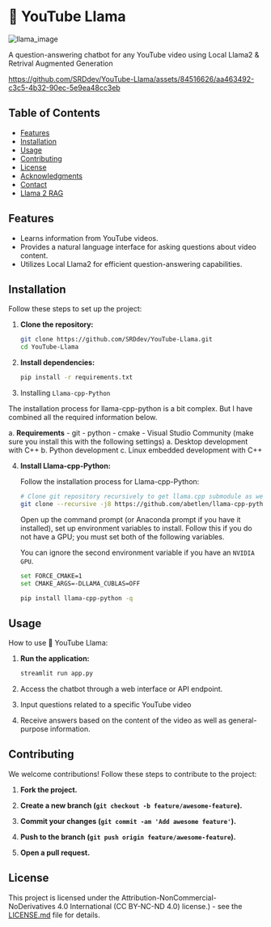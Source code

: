 # 🦙 YouTube Llama

![llama_image](https://github.com/SRDdev/YouTube-Llama/assets/84516626/2e5e3c73-6224-492f-8884-a1df9601ec5c)


A question-answering chatbot for any YouTube video using Local Llama2 & Retrival Augmented 
Generation

https://github.com/SRDdev/YouTube-Llama/assets/84516626/aa463492-c3c5-4b32-90ec-5e9ea48cc3eb


## Table of Contents

- [Features](#features)
- [Installation](#installation)
- [Usage](#usage)
- [Contributing](#contributing)
- [License](#license)
- [Acknowledgments](#acknowledgments)
- [Contact](#contact)
- [Llama 2 RAG](#llama-2-rag)

## Features

- Learns information from YouTube videos.
- Provides a natural language interface for asking questions about video content.
- Utilizes Local Llama2 for efficient question-answering capabilities.

## Installation

Follow these steps to set up the project:

1. **Clone the repository:**

    ```bash
    git clone https://github.com/SRDdev/YouTube-Llama.git
    cd YouTube-Llama
    ```

2. **Install dependencies:**

    ```bash
    pip install -r requirements.txt
    ```

3. Installing `Llama-cpp-Python`

The installation process for llama-cpp-python is a bit complex. But I have combined all the required information below.

a. **Requirements**
    - git
    - python
    - cmake
    - Visual Studio Community (make sure you install this with the following settings)
        a. Desktop development with C++
        b. Python development
        c. Linux embedded development with C++

4. **Install Llama-cpp-Python:**

   Follow the installation process for Llama-cpp-Python:

    ```bash
    # Clone git repository recursively to get llama.cpp submodule as well
    git clone --recursive -j8 https://github.com/abetlen/llama-cpp-python.git
    ```

    Open up the command prompt (or Anaconda prompt if you have it installed), set up environment variables to install. Follow this if you do not have a GPU; you must set both of the following variables.

    You can ignore the second environment variable if you have an `NVIDIA GPU`.

    ```bash
    set FORCE_CMAKE=1
    set CMAKE_ARGS=-DLLAMA_CUBLAS=OFF
    ```

    ```bash
    pip install llama-cpp-python -q
    ```

## Usage

How to use 🦙 YouTube Llama:

1. **Run the application:**

    ```bash
    streamlit run app.py
    ```

2. Access the chatbot through a web interface or API endpoint.

3. Input questions related to a specific YouTube video

4. Receive answers based on the content of the video as well as general-purpose information.

## Contributing

We welcome contributions! Follow these steps to contribute to the project:

1. **Fork the project.**

2. **Create a new branch (`git checkout -b feature/awesome-feature`).**

3. **Commit your changes (`git commit -am 'Add awesome feature'`).**

4. **Push to the branch (`git push origin feature/awesome-feature`).**

5. **Open a pull request.**

## License

This project is licensed under the Attribution-NonCommercial-NoDerivatives 4.0 International (CC BY-NC-ND 4.0) license.) - see the [LICENSE.md](LICENSE.md) file for details.



